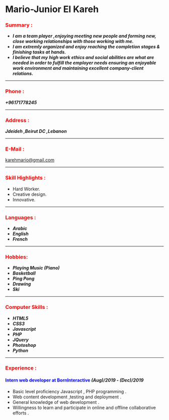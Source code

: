 # Mario-Junior El Kareh

### <span style="color:red">Summary :</span>  
- ***I am a team player ,enjoying meeting new people and forming new, close working relationships with those working with me.***  
- ***I am extremly organized and enjoy reaching the completion stages & finishing tasks at hands.***  
- ***I believe that my high work ethics and social abilities are what are needed in order to fulfill the employer needs ensuring an enjoyable work environment and maintaining excellent company-client relations.***

-------------------------------------------------------------------------------------------------------------------------------

### <span style="color:red"> Phone :</span>

***_+96171778245_***

-------------------------------------------------------------------------------------------------------------------------------

### <span style="color:red"> Address : </span>

***_Jdeideh ,Beirut DC ,Lebanon_***

-------------------------------------------------------------------------------------------------------------------------------

### <span style="color:red"> E-Mail : </span>

[karehmario@gmail.com](https://www.gmail.com)

-------------------------------------------------------------------------------------------------------------------------------

### <span style="color:red"> Skill Highlights : </span>

- Hard Worker.
- Creative design.
- Innovative.

-------------------------------------------------------------------------------------------------------------------------------

### <span style="color:red"> Languages : </span>

- ***Arabic***
- ***English***
- ***French***

-------------------------------------------------------------------------------------------------------------------------------

### <span style="color:red"> Hobbies: </span>

- ***Playing Music (Piano)***
- ***Basketball***
- ***Ping Pong***
- ***Drawing***
- ***Ski***

-------------------------------------------------------------------------------------------------------------------------------

### <span style="color:red">Computer Skills : </span>

- ***HTML5***
- ***CSS3***
- ***Javascript***
- ***PHP***
- ***JQuery***
- ***Photoshop***
- ***Python***

-------------------------------------------------------------------------------------------------------------------------------

### <span style="color:red">Experience : </span>

#### <span style="color:blue"> Intern web developer at BornInteractive </span> ***(Aug)/2019 - (Dec)/2019***
- Basic level proficiency Javascript , PHP programming .
- Web content development ,testing and deployment .
- General knowledge of web development .
- Willingness to learn and participate in online and offline collaborative efforts .